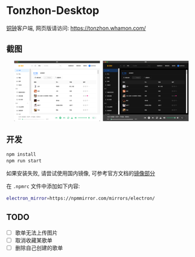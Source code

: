 # Tonzhon-Desktop

[铜钟](https://tonzhon.whamon.com)客户端, 网页版请访问: https://tonzhon.whamon.com/

## 截图

<p align="center">
  <img src="./demos/demo1.png" width="45%" style="margin-right: 4px;" alt="亮色主题" />
  <img src="./demos/demo2.png" width="45%" alt="暗色主题" />
</p>

## 开发

```bash
npm install
npm run start
```

如果安装失败, 请尝试使用国内镜像, 可参考官方文档的[镜像部分](https://www.electronjs.org/zh/docs/latest/tutorial/installation#%E9%95%9C%E5%83%8F)

在 `.npmrc` 文件中添加如下内容:

```bash
electron_mirror=https://npmmirror.com/mirrors/electron/
```

## TODO

- [ ] 歌单无法上传图片
- [ ] 取消收藏某歌单
- [ ] 删除自己创建的歌单
